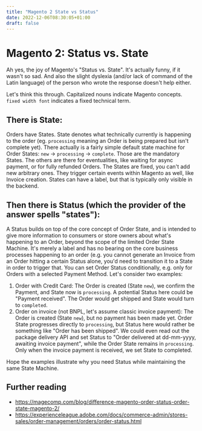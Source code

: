 ```yaml
---
title: "Magento 2 State vs Status"
date: 2022-12-06T08:30:05+01:00
draft: false
---
```

# Magento 2: Status vs. State

Ah yes, the joy of Magento's "Status vs. State". It's actually funny, if it wasn't so sad. And also the slight dyslexia (and/or lack of command of the Latin language) of the person who wrote the response doesn't help either.

Let's think this through. Capitalized nouns indicate Magento concepts. `fixed width font` indicates a fixed technical term.

## There is State:

Orders have States. State denotes what technically currently is happening to the order (eg. `processing` meaning an Order is being prepared but isn't complete yet). There actually is a fairly simple default state machine for Order States: `new` -> `processing` -> `complete`. Those are the mandatory States. The others are there for eventualities, like waiting for async payment, or for fully refunded Orders. The States are fixed, you can't add new arbitrary ones. They trigger certain events within Magento as well, like Invoice creation. States can have a label, but that is typically only visible in the backend.

## Then there is Status (which the provider of the answer spells "states"):

A Status builds on top of the core concept of Order State, and is intended to give more information to consumers or store owners about what's happening to an Order, beyond the scope of the limited Order State Machine. It's merely a label and has no bearing on the core business processes happening to an order (e.g. you cannot generate an Invoice from an Order hitting a certain Status alone, you'd need to transition it to a State in order to trigger that. You can set Order Status conditionally, e.g. only for Orders with a selected Payment Method. Let's consider two examples:

1. Order with Credit Card: The Order is created (State `new`), we confirm the Payment, and State now is `processing`. A potential Status here could be "Payment received". The Order would get shipped and State would turn to `completed`.
1. Order on invoice (not BNPL, let's assume classic invoice payment): The Order is created (State `new`), but no payment has been made yet. Order State progresses directly to `processing`, but Status here would rather be something like "Order has been shipped". We could even read out the package delivery API and set Status to "Order delivered at dd-mm-yyyy, awaiting invoice payment", while the Order State remains in `processing`. Only when the invoice payment is received, we set State to completed.

Hope the examples illustrate why you need Status while maintaining the same State Machine.

## Further reading
* https://magecomp.com/blog/difference-magento-order-status-order-state-magento-2/
* https://experienceleague.adobe.com/docs/commerce-admin/stores-sales/order-management/orders/order-status.html

